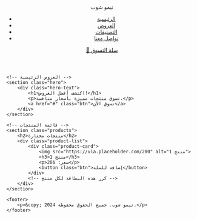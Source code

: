 <!DOCTYPE html>
<html lang="ar">
<head>
    <meta charset="UTF-8">
    <meta name="viewport" content="width=device-width, initial-scale=1.0">
    <title>تيمو شوب - موقع احترافي</title>
    <link rel="stylesheet" href="styles.css">
    <script src="script.js" defer></script>
</head>
<body>
    <!-- رأس الموقع -->
    <header class="header">
        <div class="logo">تيمو شوب</div>
        <nav class="nav">
            <ul>
                <li><a href="#">الرئيسية</a></li>
                <li><a href="#">العروض</a></li>
                <li><a href="#">التصنيفات</a></li>
                <li><a href="#">تواصل معنا</a></li>
            </ul>
        </nav>
        <div class="cart">
            <a href="#">🛒 سلة التسوق</a>
        </div>
    </header>

    <!-- العروض الرئيسية -->
    <section class="hero">
        <div class="hero-text">
            <h1>اكتشف أفضل العروض!</h1>
            <p>تسوق منتجات مميزة بأسعار منافسة.</p>
            <a href="#" class="btn">تسوق الآن</a>
        </div>
    </section>

    <!-- قائمة المنتجات -->
    <section class="products">
        <h2>منتجات مختارة</h2>
        <div class="product-list">
            <div class="product-card">
                <img src="https://via.placeholder.com/200" alt="منتج 1">
                <h3>منتج 1</h3>
                <p>سعر: $20</p>
                <button class="btn">إضافة للسلة</button>
            </div>
            <!-- كرر هذه البطاقة لكل منتج -->
        </div>
    </section>

    <footer>
        <p>&copy; 2024 تيمو شوب. جميع الحقوق محفوظة.</p>
    </footer>
</body>
</html>
